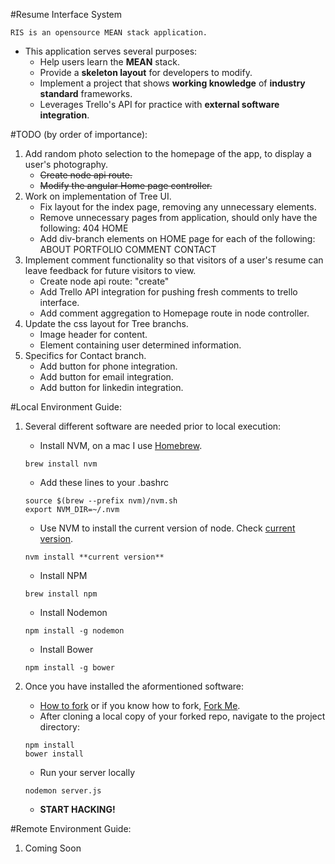 #Resume Interface System
```
RIS is an opensource MEAN stack application. 
```

- This application serves several purposes:
    * Help users learn the **MEAN** stack.
    * Provide a **skeleton layout** for developers to modify.
    * Implement a project that shows **working knowledge** of **industry standard** frameworks.
    * Leverages Trello's API for practice with **external software integration**.

#TODO (by order of importance):
1. Add random photo selection to the homepage of the app, to display a user's photography.
    * ~~Create node api route.~~
    * ~~Modify the angular Home page controller.~~
2. Work on implementation of Tree UI.
    * Fix layout for the index page, removing any unnecessary elements.
    * Remove unnecessary pages from application, should only have the following:
        404
        HOME
    * Add div-branch elements on HOME page for each of the following:
        ABOUT
        PORTFOLIO
        COMMENT
        CONTACT
3. Implement comment functionality so that visitors of a user's resume can leave feedback for future visitors to view.
    * Create node api route: "create"
    * Add Trello API integration for pushing fresh comments to trello interface.
    * Add comment aggregation to Homepage route in node controller.
4. Update the css layout for Tree branchs.
    * Image header for content.
    * Element containing user determined information.
6. Specifics for Contact branch.
    * Add button for phone integration.
    * Add button for email integration.
    * Add button for linkedin integration.

#Local Environment Guide:

1. Several different software are needed prior to local execution:
    * Install NVM, on a mac I use [Homebrew][brew].
    ```
    brew install nvm
    ```
    * Add these lines to your .bashrc
    ```
    source $(brew --prefix nvm)/nvm.sh
    export NVM_DIR=~/.nvm
    ```
    * Use NVM to install the current version of node. Check [current version][node].
    ```
    nvm install **current version**
    ```
    * Install NPM
    ```
    brew install npm
    ```  
    * Install Nodemon
    ```
    npm install -g nodemon
    ```
    * Install Bower
    ```
    npm install -g bower 
    ```
    
2. Once you have installed the aformentioned software:
    * [How to fork][fork] or if you know how to fork, [Fork Me][myfork].
    * After cloning a local copy of your forked repo, navigate to the project directory:
    ```
    npm install
    bower install
    ```
    * Run your server locally
    ```
    nodemon server.js
    ```
    * **START HACKING!** 

#Remote Environment Guide:

1. Coming Soon

[brew]:http://brew.sh
[node]:http://nodejs.org
[fork]:https://help.github.com/articles/fork-a-repo
[myfork]:https://github.com/VistaDorada/RIS/fork
